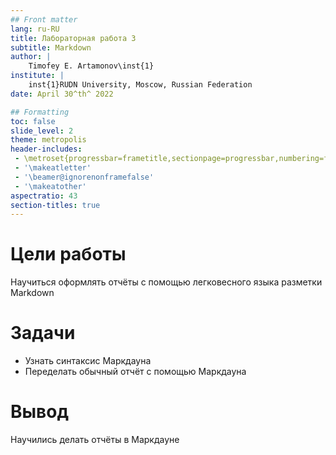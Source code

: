 ```yaml
---
## Front matter
lang: ru-RU
title: Лабораторная работа 3
subtitle: Markdown
author: |
	Timofey E. Artamonov\inst{1}
institute: |
	inst{1}RUDN University, Moscow, Russian Federation
date: April 30^th^ 2022

## Formatting
toc: false
slide_level: 2
theme: metropolis
header-includes: 
 - \metroset{progressbar=frametitle,sectionpage=progressbar,numbering=fraction}
 - '\makeatletter'
 - '\beamer@ignorenonframefalse'
 - '\makeatother'
aspectratio: 43
section-titles: true
---
```


# Цели работы

Научиться оформлять отчёты с помощью легковесного языка разметки Markdown

# Задачи

* Узнать синтаксис Маркдауна
* Переделать обычный отчёт с помощью Маркдауна

# Вывод

Научились делать отчёты в Маркдауне

